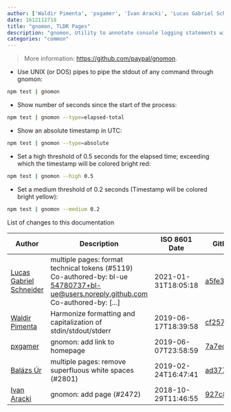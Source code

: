 ```yaml
---
author: ['Waldir Pimenta', 'pxgamer', 'Ivan Aracki', 'Lucas Gabriel Schneider', 'Balázs Úr']
date: 1612112718
title: "gnomon, TLDR Pages"
description: "gnomon, Utility to annotate console logging statements with timestamps and find slow processes."
categories: "common"
---
```

> More information: <https://github.com/paypal/gnomon>.

- Use UNIX (or DOS) pipes to pipe the stdout of any command through gnomon:

```bash
npm test | gnomon
```

- Show number of seconds since the start of the process:

```bash
npm test | gnomon --type=elapsed-total
```

- Show an absolute timestamp in UTC:

```bash
npm test | gnomon --type=absolute
```

- Set a high threshold of 0.5 seconds for the elapsed time; exceeding which the timestamp will be colored bright red:

```bash
npm test | gnomon --high 0.5
```

- Set a medium threshold of 0.2 seconds (Timestamp will be colored bright yellow):

```bash
npm test | gnomon --medium 0.2
```
List of changes to this documentation


Author | Description | ISO 8601 Date | GitHub link
------|-----|-----|-----
[Lucas Gabriel Schneider](mailto:casdpa@gmail.com) | multiple pages: format technical tokens (#5119) Co-authored-by: bl-ue <54780737+bl-ue@users.noreply.github.com> Co-authored-by: [...] | 2021-01-31T18:05:18 | [a5fe31bc47ae](https://github.com/tldr-pages/tldr/commit/a5fe31bc47aece3efa5e66b52b3cf384f27d5d72)
[Waldir Pimenta](mailto:waldyrious@gmail.com) | Harmonize formatting and capitalization of stdin/stdout/stderr | 2019-06-17T18:39:58 | [cf25745db1d8](https://github.com/tldr-pages/tldr/commit/cf25745db1d86744c762e15e6a2ba04ef9f9acc1)
[pxgamer](mailto:owzie123@gmail.com) | gnomon: add link to homepage | 2019-06-07T23:58:59 | [7a7ec840ceb7](https://github.com/tldr-pages/tldr/commit/7a7ec840ceb71f58346af015e79b2df5faad59f2)
[Balázs Úr](mailto:balazs@urbalazs.hu) | multiple pages: remove superfluous white spaces (#2801) | 2019-02-24T16:47:41 | [ad3772d8cbd5](https://github.com/tldr-pages/tldr/commit/ad3772d8cbd5a61fecfb38ab13bdc7b104b4ecdf)
[Ivan Aracki](mailto:aracki.ivan@gmail.com) | gnomon: add page (#2472) | 2018-10-29T11:46:55 | [927c82e055c6](https://github.com/tldr-pages/tldr/commit/927c82e055c6f159e58a6b0652d36b30ebd703cc)

